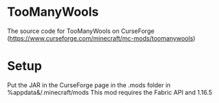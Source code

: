 # TooManyWools
The source code for TooManyWools on CurseForge (https://www.curseforge.com/minecraft/mc-mods/toomanywools)
# Setup
Put the JAR in the CurseForge page in the .mods folder in %appdata&/.minecraft/mods
This mod requires the Fabric API and 1.16.5
